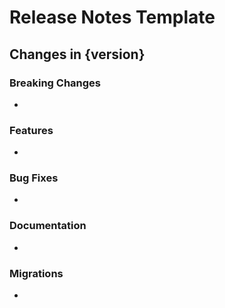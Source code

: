 # Release Notes Template

## Changes in {version}

### Breaking Changes
- 

### Features
- 

### Bug Fixes
- 

### Documentation
- 

### Migrations
- 
